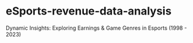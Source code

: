 # eSports-revenue-data-analysis
Dynamic Insights: Exploring Earnings &amp; Game Genres in Esports (1998 - 2023)
